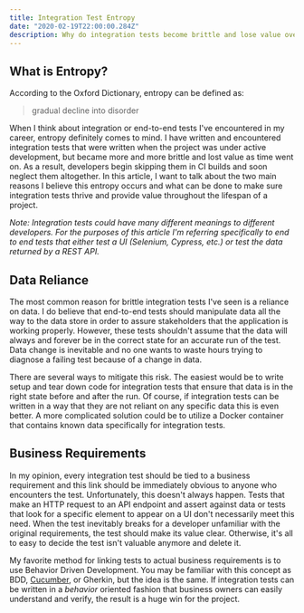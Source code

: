 ```yaml
---
title: Integration Test Entropy
date: "2020-02-19T22:00:00.284Z"
description: Why do integration tests become brittle and lose value over time?
---
```


## What is Entropy?

According to the Oxford Dictionary, entropy can be defined as:

> gradual decline into disorder

When I think about integration or end-to-end tests I've encountered in my
career, entropy definitely comes to mind. I have written and encountered
integration tests that were written when the project was under active
development, but became more and more brittle and lost value as time went on.
As a result, developers begin skipping them in CI builds and soon neglect them
altogether. In this article, I want to talk about the two main reasons I believe
this entropy occurs and what can be done to make sure integration tests thrive
and provide value throughout the lifespan of a project.

_Note: Integration tests could have many different meanings to different
developers. For the purposes of this article I'm referring specifically to end
to end tests that either test a UI (Selenium, Cypress, etc.) or test the data
returned by a REST API._

## Data Reliance

The most common reason for brittle integration tests I've seen is a reliance on
data. I do believe that end-to-end tests should manipulate data all the way to
the data store in order to assure stakeholders that the application is working
properly. However, these tests shouldn't assume that the data will always and
forever be in the correct state for an accurate run of the test. Data change is
inevitable and no one wants to waste hours trying to diagnose a failing test
because of a change in data.

There are several ways to mitigate this risk. The easiest would be to write
setup and tear down code for integration tests that ensure that data is in the
right state before and after the run. Of course, if integration tests can be
written in a way that they are not reliant on any specific data this is even
better. A more complicated solution could be to utilize a Docker container that
contains known data specifically for integration tests.

## Business Requirements

In my opinion, every integration test should be tied to a business requirement
and this link should be immediately obvious to anyone who encounters the test.
Unfortunately, this doesn't always happen. Tests that make an HTTP request to an
API endpoint and assert against data or tests that look for a specific element
to appear on a UI don't necessarily meet this need. When the test inevitably
breaks for a developer unfamiliar with the original requirements, the test
should make its value clear. Otherwise, it's all to easy to decide the test
isn't valuable anymore and delete it.

My favorite method for linking tests to actual business requirements is to use
Behavior Driven Development. You may be familiar with this concept as BDD,
[Cucumber](https://cucumber.io/), or Gherkin, but the idea is the same. If
integration tests can be written in a _behavior_ oriented fashion that business
owners can easily understand and verify, the result is a huge win for the
project.
